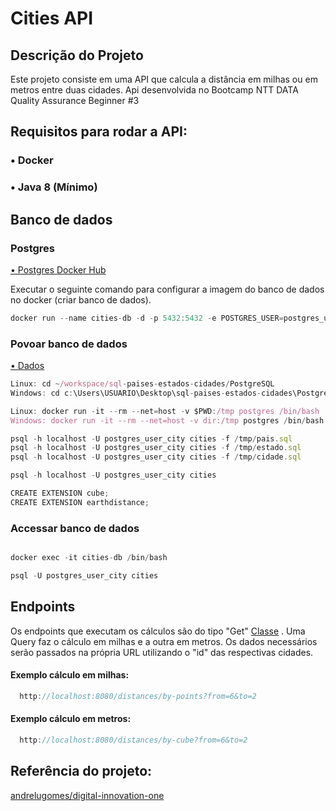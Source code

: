 # Cities API

## Descrição do Projeto
<p align=>Este projeto consiste em uma API que calcula a distância em milhas ou em metros entre duas cidades. Api desenvolvida no Bootcamp 
NTT DATA Quality Assurance Beginner #3 </p>

## Requisitos para rodar a API:
### • Docker
### • Java 8 (Mínimo)

## Banco de dados
### Postgres

 <a href="https://hub.docker.com/_/postgres">• Postgres Docker Hub</a>

<p align=>Executar o seguinte comando para configurar a imagem do banco de dados no docker (criar banco de dados).</p>


```js  
docker run --name cities-db -d -p 5432:5432 -e POSTGRES_USER=postgres_user_city -e POSTGRES_PASSWORD=super_password -e POSTGRES_DB=cities postgres
```
### Povoar banco de dados

<a href="https://github.com/chinnonsantos/sql-paises-estados-cidades/tree/master/PostgreSQL">• Dados</a>
```js  
Linux: cd ~/workspace/sql-paises-estados-cidades/PostgreSQL
Windows: cd c:\Users\USUARIO\Desktop\sql-paises-estados-cidades\PostgreSQL

Linux: docker run -it --rm --net=host -v $PWD:/tmp postgres /bin/bash
Windows: docker run -it --rm --net=host -v dir:/tmp postgres /bin/bash

psql -h localhost -U postgres_user_city cities -f /tmp/pais.sql
psql -h localhost -U postgres_user_city cities -f /tmp/estado.sql
psql -h localhost -U postgres_user_city cities -f /tmp/cidade.sql

psql -h localhost -U postgres_user_city cities

CREATE EXTENSION cube; 
CREATE EXTENSION earthdistance;
```

### Accessar banco de dados

```js

docker exec -it cities-db /bin/bash

psql -U postgres_user_city cities

```

## Endpoints
<p align=>Os endpoints que executam os cálculos são do tipo "Get" <a href="https://github.com/guilhermefsag/cities-api/blob/master/src/main/java/com/github/guilhermefsag/citiesapi/cities/resources/DistanceResource.java"> Classe</a> . Uma Query faz o cálculo em milhas e a outra em metros. Os dados necessários serão passados na própria URL utilizando o "id" das respectivas cidades.</p>

#### Exemplo cálculo em milhas:

```js
  http://localhost:8080/distances/by-points?from=6&to=2
```
#### Exemplo cálculo em metros:

```js
  http://localhost:8080/distances/by-cube?from=6&to=2
```

## Referência do projeto:

 <a href="https://github.com/andrelugomes/digital-innovation-one/tree/master/cities-api"> andrelugomes/digital-innovation-one</a>


